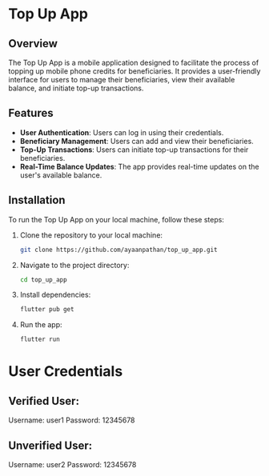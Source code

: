 # Top Up App

## Overview

The Top Up App is a mobile application designed to facilitate the process of topping up mobile phone credits for beneficiaries. It provides a user-friendly interface for users to manage their beneficiaries, view their available balance, and initiate top-up transactions.

## Features

- **User Authentication**: Users can log in using their credentials.
- **Beneficiary Management**: Users can add and view their beneficiaries.
- **Top-Up Transactions**: Users can initiate top-up transactions for their beneficiaries.
- **Real-Time Balance Updates**: The app provides real-time updates on the user's available balance.

## Installation

To run the Top Up App on your local machine, follow these steps:

1. Clone the repository to your local machine:

   ```bash
   git clone https://github.com/ayaanpathan/top_up_app.git

2. Navigate to the project directory:

   ```bash
   cd top_up_app

3. Install dependencies:

   ```bash
   flutter pub get

4. Run the app:

   ```bash
   flutter run

# User Credentials
## Verified User:

Username: user1
Password: 12345678


## Unverified User:

Username: user2
Password: 12345678
